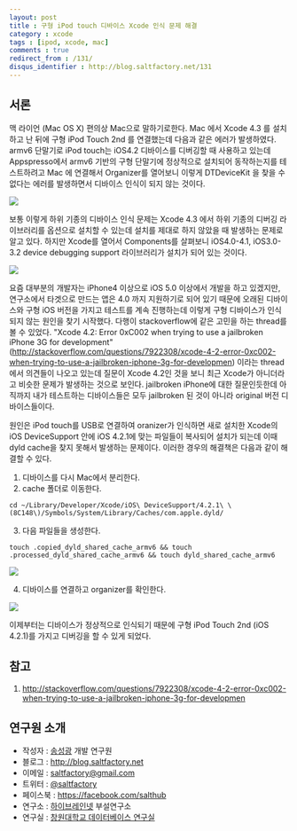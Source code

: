 ```yaml
---
layout: post
title : 구형 iPod touch 디바이스 Xcode 인식 문제 해결
category : xcode
tags : [ipod, xcode, mac]
comments : true
redirect_from : /131/
disqus_identifier : http://blog.saltfactory.net/131
---
```


## 서론
맥 라이언 (Mac OS X) 편의상 Mac으로 말하기로한다. Mac 에서 Xcode 4.3 를 설치하고 난 뒤에 구형 iPod Touch 2nd 를 연결했는데 다음과 같은 에러가 발생하였다. armv6 단말기로 iPod touch는 iOS4.2 디바이스를 디버깅할 때 사용하고 있는데 Appspresso에서 armv6 기반의 구형 단말기에 정상적으로 설치되어 동작하는지를 테스트하려고 Mac 에 연결해서 Organizer를 열어보니 이렇게 DTDeviceKit 을 찾을 수 없다는 에러를 발생하면서 디바이스 인식이 되지 않는 것이다.

<!--more-->

![](http://cfile26.uf.tistory.com/image/117305414FA0B5873B7107)

보통 이렇게 하위 기종의 디바이스 인식 문제는 Xcode 4.3 에서 하위 기종의 디버깅 라이브러리를 옵션으로 설치할 수 있는데 설치를 제대로 하지 않았을 때 발생하는 문제로 알고 있다. 하지만 Xcode를 열어서 Components를 살펴보니 iOS4.0-4.1, iOS3.0-3.2 device debugging support 라이브러리가 설치가 되어 있는 것이다.

![](http://cfile5.uf.tistory.com/image/18369F434FA0B66829D943)

요즘 대부분의 개발자는 iPhone4 이상으로 iOS 5.0 이상에서 개발을 하고 있겠지만, 연구소에서 타겟으로 만드는 앱은 4.0 까지 지원하기로 되어 있기 때문에 오래된 디바이스와 구형 iOS 버전을 가지고 테스트를 계속 진행하는데 이렇게 구형 디바이스가 인식되지 않는 원인을 찾기 시작했다. 다행이 stackoverflow에 같은 고민을 하는 thread를 볼 수 있었다.  "Xcode 4.2: Error 0xC002 when trying to use a jailbroken iPhone 3G for development" (http://stackoverflow.com/questions/7922308/xcode-4-2-error-0xc002-when-trying-to-use-a-jailbroken-iphone-3g-for-developmen) 이라는 thread에서 의견들이 나오고 있는데 질문이 Xcode 4.2인 것을 보니  최근 Xcode가 아니더라고 비슷한 문제가 발생하는 것으로 보인다. jailbroken iPhone에 대한 질문인듯한데 아직까지 내가 테스트하는 디바이스들은 모두 jailbroken 된 것이 아니라 original 버전 디바이스들이다.

원인은 iPod touch를 USB로 연결하여 oranizer가 인식하면 새로 설치한 Xcode의 iOS DeviceSupport 안에 iOS 4.2.1에 맞는 파일들이 복사되어 설치가 되는데 이때 dyld cache을 찾지 못해서 발생하는 문제이다. 이러한 경우의 해결책은 다음과 같이 해결할 수 있다.

1. 디바이스를 다시 Mac에서 분리한다.
2.  cache 폴더로 이동한다.

```
cd ~/Library/Developer/Xcode/iOS\ DeviceSupport/4.2.1\ \(8C148\)/Symbols/System/Library/Caches/com.apple.dyld/
```
3. 다음 파일들을 생성한다.

```
touch .copied_dyld_shared_cache_armv6 && touch .processed_dyld_shared_cache_armv6 && touch dyld_shared_cache_armv6
```

![](http://cfile25.uf.tistory.com/image/184D38394FA0B9FE2AD14A)

4. 디바이스를 연결하고 organizer를 확인한다.

![](http://cfile23.uf.tistory.com/image/1713093E4FA0BB0426AFBB)

이제부터는 디바이스가 정상적으로 인식되기 때문에 구형 iPod Touch 2nd (iOS 4.2.1)를 가지고 디버깅을 할 수 있게 되었다.

## 참고
1. http://stackoverflow.com/questions/7922308/xcode-4-2-error-0xc002-when-trying-to-use-a-jailbroken-iphone-3g-for-developmen

## 연구원 소개

* 작성자 : [송성광](http://about.me/saltfactory) 개발 연구원
* 블로그 : http://blog.saltfactory.net
* 이메일 : [saltfactory@gmail.com](mailto:saltfactory@gmail.com)
* 트위터 : [@saltfactory](https://twitter.com/saltfactory)
* 페이스북 : https://facebook.com/salthub
* 연구소 : [하이브레인넷](http://www.hibrain.net) 부설연구소
* 연구실 : [창원대학교 데이터베이스 연구실](http://dblab.changwon.ac.kr)
